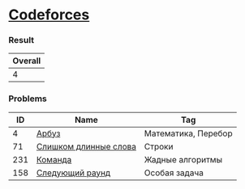 # [Codeforces](https://codeforces.com/problemset)

### Result
| Overall |
|---------|
| 4       |

### Problems

| ID  | Name                                                                    | Tag                 |
|-----|-------------------------------------------------------------------------|---------------------|
| 4   | [Арбуз](https://codeforces.com/problemset/problem/4/A)                  | Математика, Перебор |
| 71  | [Слишком длинные слова](https://codeforces.com/problemset/problem/71/A) | Строки              |
| 231 | [Команда](https://codeforces.com/problemset/problem/231/A)              | Жадные алгоритмы    |
| 158 | [Следующий раунд](https://codeforces.com/problemset/problem/158/A)      | Особая задача       |